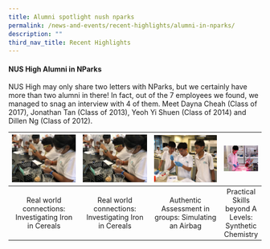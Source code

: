 ```yaml
---
title: Alumni spotlight nush nparks
permalink: /news-and-events/recent-highlights/alumni-in-nparks/
description: ""
third_nav_title: Recent Highlights
---
```

#### NUS High Alumni in NParks

NUS High may only share two letters with NParks, but we certainly have more than two alumni in there! In fact, out of the 7 employees we found, we managed to snag an interview with 4 of them. Meet Dayna Cheah (Class of 2017), Jonathan Tan (Class of 2013), Yeoh Yi Shuen (Class of 2014) and Dillen Ng (Class of 2012).

<table>
	<thead>
		<tr>
			<th style="width: 33%; align: center">
				<a href="/chemistry/wonderment-in-the-classroom/">
					<img src="/images/Chemistry/Picture 1.jpg" style="max-width: 100%; max-height:100%">
				</a>
			</th>
			<th style="width: 33%; align: center">
				<a href="/chemistry/wonderment-in-the-classroom/">
					<img src="/images/Chemistry/Picture 1.jpg" style="max-width: 100%; max-height:100%">
				</a>
			</th>
			<th style="width: 33%; align: center">
				<a href="/chemistry/wonderment-in-the-classroom/">
				<img src="/images/Chemistry/Picture 2.jpg" style="max-width: 100%; max-heigth: 100%">
				</a>
			</th>
			<th style="width: 33%;align: center">
				<a href="/chemistry/wonderment-in-the-classroom/">
				<img src="/images/Chemistry/Picture 3.jpg" style="max-width: 100%; max-heigth: 100%">
				</a>
			</th>
		</tr>
	</thead>
	<tbody>
		<tr>
			<td style="text-align:center"> 
				Real world connections:  
				Investigating Iron in Cereals</td>
			<td style="text-align:center"> 
				Real world connections:  
				Investigating Iron in Cereals</td>
			<td style="text-align:center">
				Authentic Assessment in groups:
				Simulating an Airbag </td>
			<td style="text-align:center"> 
				Practical Skills beyond A Levels:
				Synthetic Chemistry </td>
		</tr>
	</tbody>
</table>